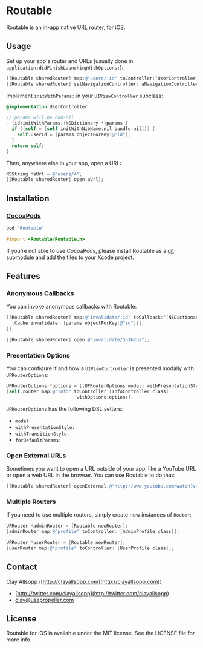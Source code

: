 # Routable

Routable is an in-app native URL router, for iOS.

## Usage

Set up your app's router and URLs (usually done in `application:didFinishLaunchingWithOptions:`):

```objective-c
[[Routable sharedRouter] map:@"users/:id" toController:[UserController class]];
[[Routable sharedRouter] setNavigationController: aNavigationController];
```

Implement `initWithParams:` in your `UIViewController` subclass:

```objective-c
@implementation UserController

// params will be non-nil
- (id)initWithParams:(NSDictionary *)params {
  if ((self = [self initWithNibName:nil bundle:nil])) {
    self.userId = [params objectForKey:@"id"];
  }
  return self;
}
```

Then, anywhere else in your app, open a URL:

```objective-c
NSString *aUrl = @"users/4";
[[Routable sharedRouter] open:aUrl];
```

## Installation

### [CocoaPods](http://cocoapods.org/)

```ruby
pod 'Routable'
```

```objective-c
#import <Routable/Routable.h>
```

If you're not able to use CocoaPods, please install Routable as a [git submodule](http://schacon.github.com/git/user-manual.html#submodules) and add the files to your Xcode project.

## Features

### Anonymous Callbacks

You can invoke anonymous callbacks with Routable:

```objective-c
[[Routable sharedRouter] map:@"invalidate/:id" toCallback:^(NSDictionary *params) {
  [Cache invalidate: [params objectForKey:@"id"]]];
}];

[[Routable sharedRouter] open:@"invalidate/5h1b2bs"];
```

### Presentation Options

You can configure if and how a `UIViewController` is presented modally with `UPRouterOptions`:

```objective-c
UPRouterOptions *options = [[UPRouterOptions modal] withPresentationStyle: UIModalPresentationFormSheet];
[self.router map:@"info" toController:[InfoController class]
                          withOptions:options];
```

`UPRouterOptions` has the following DSL setters:
- `modal`
- `withPresentationStyle:`
- `withTransitionStyle:`
- `forDefaultParams:`

### Open External URLs

Sometimes you want to open a URL outside of your app, like a YouTube URL or open a web URL in the browser. You can use Routable to do that:

```objective-c
[[Routable sharedRouter] openExternal:@"http://www.youtube.com/watch?v=oHg5SJYRHA0"];
```

### Multiple Routers

If you need to use multiple routers, simply create new instances of `Router`:

```objective-c
UPRouter *adminRouter = [Routable newRouter];
[adminRouter map:@"profile" toController: [AdminProfile class]];

UPRouter *userRouter = [Routable newRouter];
[userRouter map:@"profile" toController: [UserProfile class]];
```

## Contact

Clay Allsopp ([http://clayallsopp.com](http://clayallsopp.com))

- [http://twitter.com/clayallsopp](http://twitter.com/clayallsopp)
- [clay@usepropeller.com](clay@usepropeller.com)

## License

Routable for iOS is available under the MIT license. See the LICENSE file for more info.